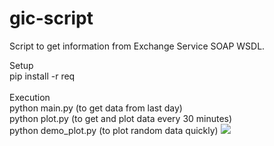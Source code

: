 # gic-script
Script to get information from Exchange Service SOAP WSDL.

Setup
<br />
pip install -r req
<br /><br />
Execution
<br />
python main.py (to get data from last day)
<br />
python plot.py (to get and plot data every 30 minutes)
<br />
python demo_plot.py (to plot random data quickly)
<img src="https://github.com/leskeg/gic-script/blob/master/plot_demo.png?raw=true">